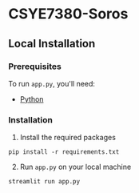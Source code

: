 # CSYE7380-Soros

Local Installation
------------------

### Prerequisites

To run `app.py`, you'll need:
* [Python](https://www.python.org/downloads/)
    
### Installation
1. Install the required packages

```
pip install -r requirements.txt
```

2. Run `app.py` on your local machine

```
streamlit run app.py
```

